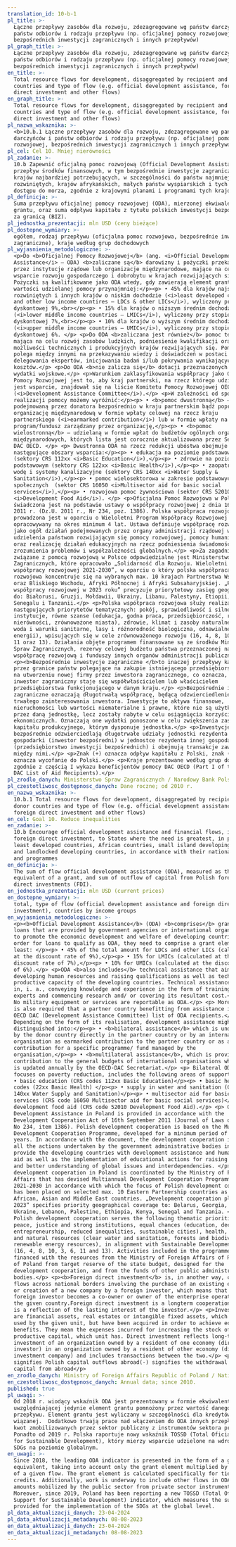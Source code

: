 ```yaml
---
translation_id: 10-b-1
pl_title: >-
  Łączne przepływy zasobów dla rozwoju, zdezagregowane wg państw darczyńców i
  państw odbiorów i rodzaju przepływu (np. oficjalnej pomocy rozwojowej,
  bezpośrednich inwestycji zagranicznych i innych przepływów)
pl_graph_title: >-
  Łączne przepływy zasobów dla rozwoju, zdezagregowane wg państw darczyńców i
  państw odbiorów i rodzaju przepływu (np. oficjalnej pomocy rozwojowej,
  bezpośrednich inwestycji zagranicznych i innych przepływów)
en_title: >-
  Total resource flows for development, disaggregated by recipient and donor
  countries and type of flow (e.g. official development assistance, foreign
  direct investment and other flows)
en_graph_title: >-
  Total resource flows for development, disaggregated by recipient and donor
  countries and type of flow (e.g. official development assistance, foreign
  direct investment and other flows)
pl_nazwa_wskaznika: >-
  <b>10.b.1 Łączne przepływy zasobów dla rozwoju, zdezagregowane wg państw
  darczyńców i państw odbiorów i rodzaju przepływu (np. oficjalnej pomocy
  rozwojowej, bezpośrednich inwestycji zagranicznych i innych przepływów)</b>
pl_cel: Cel 10. Mniej nierówności
pl_zadanie: >-
  10.b Zapewnić oficjalną pomoc rozwojową (Official Development Assistance) i
  przepływ środków finansowych, w tym bezpośrednie inwestycje zagraniczne do
  krajów najbardziej potrzebujących, w szczególności do państw najmniej
  rozwiniętych, krajów afrykańskich, małych państw wyspiarskich i tych bez
  dostępu do morza, zgodnie z krajowymi planami i programami tych krajów
pl_definicja: >-
  Suma przepływu oficjalnej pomocy rozwojowej (ODA), mierzonej ekwiwalentem
  grantu, oraz suma odpływu kapitału z tytułu polskich inwestycji bezpośednich
  za granicą (BIZ).
pl_jednostka_prezentacji: mln USD (ceny bieżące)
pl_dostepne_wymiary: >-
  ogółem, rodzaj przepływu (oficjalna pomoc rozwojowa, bezpośrednie inwestycje
  zagraniczne), kraje według grup dochodowych
pl_wyjasnienia_metodologiczne: >-
  <p>Do <b>Oficjalnej Pomocy Rozwojowej</b> (ang. <i>Official Development
  Assistance</i> – ODA) <b>zaliczane są</b> darowizny i pożyczki przekazywane
  przez instytucje rządowe lub organizacje międzynarodowe, mające na celu
  wsparcie rozwoju gospodarczego i dobrobytu w krajach rozwijających się.
  Pożyczki są kwalifikowane jako ODA wtedy, gdy zawierają element grantu o
  wartości udzielanej pomocy przynajmniej:</p><p> • 45% dla krajów najsłabiej
  rozwiniętych i innych krajów o niskim dochodzie (<i>least developed countries
  and other low income countires – LDCs & other LICs</i>), wyliczony przy stopie
  dyskontowej 9%,<br></p><p> • 15% dla krajów o niższym średnim dochodzie
  (<i>lower middle income countries – LMICs</i>), wyliczony przy stopie
  dyskontowej 7%,<br></p><p> • 10% dla krajów o wyższym średnim dochodzie
  (<i>upper middle income countries – UMICs</i>), wyliczony przy stopie
  dyskontowej 6%. </p> <p>Do ODA <b>zaliczana jest również</b> pomoc techniczna,
  mająca na celu rozwój zasobów ludzkich, podniesienie kwalifikacji oraz
  możliwości technicznych i produkcyjnych krajów rozwijających się. Pomoc ta
  polega między innymi na przekazywaniu wiedzy i doświadczeń w postaci szkoleń,
  delegowania ekspertów, inicjowania badań i/lub pokrywania wynikających z tego
  kosztów.</p> <p>Do ODA <b>nie zalicza się</b> dotacji przeznaczonych na
  wydatki wojskowe.</p> <p>Warunkiem zaklasyfikowania współpracy jako Oficjalnej
  Pomocy Rozwojowej jest to, aby kraj partnerski, na rzecz którego udzielane
  jest wsparcie, znajdował się na liście Komitetu Pomocy Rozwojowej OECD
  (<i>Development Assistance Committee</i>).</p> <p>W zależności od sposobu
  realizacji pomocy możemy wyróżnić:</p><p> • <b>pomoc dwustronną</b> –
  podejmowaną przez donatora bezpośrednio w kraju partnerskim bądź poprzez
  organizację międzynarodową w formie wpłaty celowej na rzecz kraju
  partnerskiego (<i>earmarked contribution</i>) lub w formie wpłaty na określony
  program/fundusz zarządzany przez organizację,</p><p> • <b>pomoc
  wielostronną</b> – udzielaną w formie wpłat do budżetów ogólnych organizacji
  międzynarodowych, których lista jest corocznie aktualizowana przez Sekretariat
  DAC OECD. </p> <p> Dwustronna ODA na rzecz redukcji ubóstwa obejmuje
  następujące obszary wsparcia:</p><p> • edukacja na poziomie podstawowym
  (sektory CRS 112xx <i>Basic Education</i>),</p><p> • zdrowie na poziomie
  podstawowym (sektory CRS 122xx <i>Basic Health</i>),</p><p> • zaopatrzenie w
  wodę i systemy kanalizacyjne (sektory CRS 140xx <i>Water Supply &
  Sanitation</i>),</p><p> • pomoc wielosektorowa w zakresie podstawowych usług
  społecznych  (sektor CRS 16050 <i>Multisector aid for basic social
  services</i>),</p><p> • rozwojowa pomoc żywnościowa (sektor CRS 52010
  <i>Development Food Aid</i>). </p> <p>Oficjalna Pomoc Rozwojowa w Polsce
  świadczona jest na podstawie ustawy o współpracy rozwojowej z dnia 16 września
  2011 r. (Dz.U. 2011 r., Nr 234, poz. 1386). Polska współpraca rozwojowa
  prowadzona jest w oparciu o Wieloletni Program Współpracy Rozwojowej
  opracowywany na okres minimum 4 lat. Ustawa definiuje współpracę rozwojową
  jako ogół działań podejmowanych przez organy administracji rządowej w celu
  udzielenia państwom rozwijającym się pomocy rozwojowej, pomocy humanitarnej
  oraz realizację działań edukacyjnych na rzecz podniesienia świadomości i
  zrozumienia problemów i współzależności globalnych.</p> <p>Za zagadnienia
  związane z pomocą rozwojową w Polsce odpowiedzialne jest Ministerstwo Spraw
  Zagranicznych, które opracowało „Solidarność dla Rozwoju. Wieloletni program
  współpracy rozwojowej 2021-2030”, w oparciu o który polska współpraca
  rozwojowa koncentruje się na wybranych max. 10 krajach Partnerstwa Wschodniego
  oraz Bliskiego Wschodu, Afryki Północnej i Afryki Subsaharyjskiej. „Plan
  współpracy rozwojowej w 2023 roku” precyzuje priorytetowy zasięg geograficzny
  do: Białorusi, Gruzji, Mołdawii, Ukrainy, Libanu, Palestyny, Etiopii, Kenii,
  Senegalu i Tanzanii.</p> <p>Polska współpraca rozwojowa służy realizacji
  następujących priorytetów tematycznych: pokój, sprawiedliwość i silne
  instytucje, równe szanse (edukacja, godna praca, przedsiębiorczość, redukcja
  nierówności, zrównoważone miasta), zdrowie, klimat i zasoby naturalne (czysta
  woda i warunki sanitarne, lasy i różnorodność biologiczna, odnawialne źródła
  energii), wpisujących się w cele zrównoważonego rozwoju (16, 4, 8, 10, 3, 6,
  11 oraz 13). Działania objęte programem finansowane są ze środków Ministerstwa
  Spraw Zagranicznych, rezerwy celowej budżetu państwa przeznaczonej na
  współpracę rozwojową i funduszy innych organów administracji publicznej.</p>
  <p><b>Bezpośrednie inwestycje zagraniczne </b>to inaczej przepływy kapitału
  przez granice państw polegające na zakupie istniejącego przedsiębiorstwa lub
  na utworzeniu nowej firmy przez inwestora zagranicznego, co oznacza, że
  inwestor zagraniczny staje się współwłaścicielem lub właścicielem
  przedsiębiorstwa funkcjonującego w danym kraju.</p> <p>Bezpośrednie inwestycje
  zagraniczne oznaczają długotrwałą współpracę, będącą odzwierciedleniem
  trwałego zainteresowania inwestora. Inwestycje to aktywa finansowe,
  nieruchomości lub wartości niematerialne i prawne, które nie są użytkowane
  przez daną jednostkę, lecz zostały nabyte w celu osiągnięcia korzyści
  ekonomicznych. Oznaczają one wydatki ponoszone w celu zwiększenia zasobów
  kapitału produkcyjnego, którym dysponuje jednostka.</p> <p>Inwestycje
  bezpośrednie odzwierciedlają długotrwałe udziały jednostki rezydenta jednej
  gospodarki (inwestor bezpośredni) w jednostce rezydenta innej gospodarki
  (przedsiębiorstwo inwestycji bezpośrednich) i obejmują transakcje zawarte
  między nimi.</p> <p>Znak (+) oznacza odpływ kapitału z Polski, znak (-)
  oznacza wycofanie do Polski.</p> <p>Kraje prezentowane według grup dochodowych
  zgodnie z częścią I wykazu beneficjentów pomocy DAC OECD (Part I of the OEC
  DAC List of Aid Recipients).</p>
pl_zrodlo_danych: Ministerstwo Spraw Zagranicznych / Narodowy Bank Polski
pl_czestotliwosc_dostępnosc_danych: Dane roczne; od 2010 r.
en_nazwa_wskaznika: >-
  10.b.1 Total resource flows for development, disaggregated by recipient and
  donor countries and type of flow (e.g. official development assistance,
  foreign direct investment and other flows)
en_cel: Goal 10. Reduce inequalities
en_zadanie: >-
  10.b Encourage official development assistance and financial flows, including
  foreign direct investment, to States where the need is greatest, in particular
  least developed countries, African countries, small island developing States
  and landlocked developing countries, in accordance with their national plans
  and programmes
en_definicja: >-
  The sum of flow official development assistance (ODA), measured as the
  equivalent of a grant, and sum of outflow of capital from Polish foreign
  direct investments (FDI).
en_jednostka_prezentacji: mln USD (current prices)
en_dostepne_wymiary: >-
  total, type of flow (official development assistance and foreign direct
  investment), countries by income groups
en_wyjasnienia_metodologiczne: >-
  <p><b>Official Development Assistance</b> (ODA) <b>comprises</b> grants and
  loans that are provided by government agencies or international organizations
  to promote the economic development and welfare of developing countries. In
  order for loans to qualify as ODA, they need to comprise a grant element of at
  least: </p><p> • 45% of the total amount for LDCs and other LICs (calculated
  at the discount rate of 9%),</p><p> • 15% for LMICs (calculated at the
  discount rate of 7%),</p><p> • 10% for UMICs (calculated at the discount rate
  of 6%).</p> <p>ODA <b>also includes</b> technical assistance that aims at
  developing human resources and raising qualifications as well as technical and
  productive capacity of the developing countries. Technical assistance consists
  in, i. a., conveying knowledge and experience in the form of training, sending
  experts and commencing research and/ or covering its resultant cost.</p> <p>
  No military equipment or services are reportable as ODA.</p> <p> Moreover, it
  is also required that a partner country benefitting from assistance is on the
  OECD DAC (Development Assistance Committee) list of ODA recipients.</p> <p>
  Depending on the form of its realisation, development assistance might be
  distinguished into:</p><p> • <b>bilateral assistance</b> which is undertaken
  by the donor country directly in the partner country or by an international
  organisation as earmarked contribution to the partner country or as a
  contribution for a specific programme/ fund managed by the
  organisation,</p><p> • <b>multilateral assistance</b>, which is provided as a
  contribution to the general budgets of international organisations whose list
  is updated annually by the OECD-DAC Secretariat.</p> <p> Bilateral ODA, which
  focuses on poverty reduction, includes the following areas of support:</p><p>
  • basic education (CRS codes 112xx Basic Education)</p><p> • basic health (CRS
  codes (22xx Basic Health) </p><p> • supply in water and sanitation (CRS codes
  140xx Water Supply and Sanitation)</p><p> • multisector aid for basic social
  services (CRS code 16050 Multisector aid for basic social services)</p><p> •
  development food aid (CRS code 52010 Development Food Aid).</p> <p> Official
  Development Assistance in Poland is provided in accordance with the
  Development Cooperation Act of 16th September 2011 (Journal of Laws of 2011,
  No 234, item 1386). Polish development cooperation is based on the Multiannual
  Development Cooperation Programme, developed for a minimum period of four
  years. In accordance with the document, the development cooperation includes
  all the actions undertaken by the government administrative bodies in order to
  provide the developing countries with development assistance and humanitarian
  aid as well as the implementation of educational actions for raising awareness
  and better understanding of global issues and interdependencies. </p> <p> The
  development cooperation in Poland is coordinated by the Ministry of Foreign
  Affairs that has devised Multiannual Development Cooperation Programme for
  2021-2030 in accordance with which the focus of Polish development cooperation
  has been placed on selected max. 10 Eastern Partnership countries as well as
  African, Asian and Middle East countries. „Development cooperation plan in
  2023” specifies priority geographical coverage to: Belarus, Georgia, Moldova,
  Ukraine, Lebanon, Palestine, Ethiopia, Kenya, Senegal and Tanzania. </p> <p>
  Polish development cooperation serves the following thematic priorities:
  peace, justice and strong institutions, equal chances (education, decent work,
  entrepreneurship, reduced inequalities, sustainable cities), health, climate
  and natural resources (clear water and sanitation, forests and biodiversity,
  renewable energy resources), in alignment with Sustainable Development Goals
  (16, 4, 8, 10, 3, 6, 11 and 13). Activities included in the programme are
  financed with the resources from the Ministry of Foreign Affairs of Republic
  of Poland from target reserve of the state budget, designed for the
  development cooperation, and from the funds of other public administration
  bodies.</p> <p><b>Foreign direct investment</b> is, in another way, capital
  flows across national borders involving the purchase of an existing enterprise
  or creation of a new company by a foreign investor, which means that the
  foreign investor becomes a co-owner or owner of the enterprise operating in
  the given country.Foreign direct investment is a longterm cooperation, which
  is a reflection of the lasting interest of the investor.</p> <p>Investments
  are financial assets, real estates or intangible fixed assets, which are not
  used by the given unit, but have been acquired in order to achieve economic
  benefits. They mean the expenses incurred for increasing the stock of
  productive capital, which unit has. Direct investment reflects long-term
  investment of an organization owned by a resident of one economy (direct
  investor) in an organization owned by a resident of other economy (direct
  investment company) and includes transactions between the two.</p> <p>(+)
  signifies Polish capital outflows abroad(-) signifies the withdrawal of Polish
  capital from abroad</p>
en_zrodlo_danych: Ministry of Foreign Affairs Republic of Poland / National Bank of Poland
en_czestotliwosc_dostępnosc_danych: Annual data; since 2010.
published: true
pl_uwagi: >-
  Od 2018 r. wiodący wskaźnik ODA jest prezentowany w formie ekwiwalentu grantu,
  uwzględniającej jedynie element grantu pomnożony przez wartość danego
  przepływu. Element grantu jest wyliczany w szczególności dla kredytów pomocy
  wiązanej.  Dodatkowo trwają prace nad włączeniem do ODA innych przepływów, np.
  kwot zmobilizowanych przez sektor publiczny z instrumentów sektora prywatnego.
  Ponadto od 2019 r. Polska raportuje nowy wskaźnik TOSSD (Total Oficial Support
  for Sustainable Development), który mierzy wsparcie udzielone na wdrożenie
  SDGs na poziomie globalnym.
en_uwagi: >-
  Since 2018, the leading ODA indicator is presented in the form of a grant
  equivalent, taking into account only the grant element multiplied by the value
  of a given flow. The grant element is calculated specifically for tied aid
  credits. Additionally, work is underway to include other flows in ODA, e.g.
  amounts mobilized by the public sector from private sector instruments.
  Moreover, since 2019, Poland has been reporting a new TOSSD (Total Official
  Support for Sustainable Development) indicator, which measures the support
  provided for the implementation of the SDGs at the global level.
pl_data_aktualizacji_danych: 23-04-2024
pl_data_aktualizacji_metadanych: 08-08-2023
en_data_aktualizacji_danych: 23-04-2024
en_data_aktualizacji_metadanych: 08-08-2023
---
```


